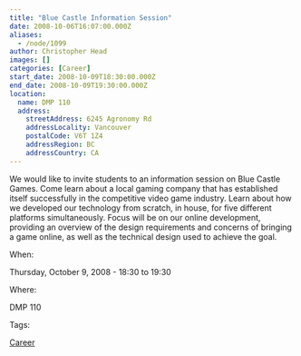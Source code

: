 ```yaml
---
title: "Blue Castle Information Session"
date: 2008-10-06T16:07:00.000Z
aliases:
  - /node/1099
author: Christopher Head
images: []
categories: [Career]
start_date: 2008-10-09T18:30:00.000Z
end_date: 2008-10-09T19:30:00.000Z
location:
  name: DMP 110
  address:
    streetAddress: 6245 Agronomy Rd
    addressLocality: Vancouver
    postalCode: V6T 1Z4
    addressRegion: BC
    addressCountry: CA
---
```


We would like to invite students to an information session on Blue Castle Games. Come learn about a local gaming company that has established itself successfully
in the competitive video game industry. Learn about how we developed our technology from scratch, in house, for five different platforms simultaneously. Focus will be on our online development, providing an overview of the design requirements and concerns of bringing a game online, as well as the technical design used to achieve the goal.

When: 

Thursday, October 9, 2008 - 18:30 to 19:30

Where: 

DMP 110

Tags: 

[Career](/career)
